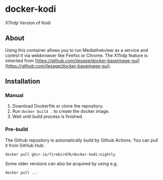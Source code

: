 # docker-kodi
X11rdp Version of Kodi
## About
Using this container allows you to run Mediathekview as a service and control it via webbrowser like Firefox or Chrome.
The X11rdp feature is inherited from [https://github.com/jlesage/docker-baseimage-gui](https://github.com/jlesage/docker-baseimage-gui).

## Installation
### Manual

1. Download Dockerfile or clone the repository.
2. Run `docker build .` to create the docker image.
3. Wait until build process is finished.

### Pre-build
The Github repository is automatically build by Github Actions.
You can pull it from GitHub Hub:
```
docker pull ghcr.io/firebird76/docker-kodi:nightly
```
Some older versions can also be acquired by using e.g.
```
docker pull ...
```


